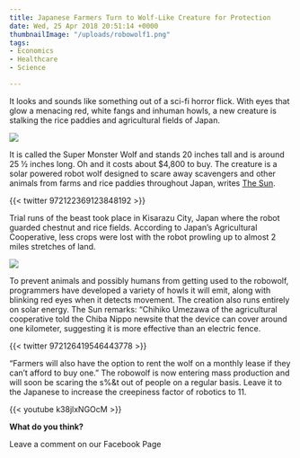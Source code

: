 ```yaml
---
title: Japanese Farmers Turn to Wolf-Like Creature for Protection
date: Wed, 25 Apr 2018 20:51:14 +0000
thumbnailImage: "/uploads/robowolf1.png"
tags:
- Economics
- Healthcare
- Science

---
```

It looks and sounds like something out of a sci-fi horror flick. With eyes that glow a menacing red, white fangs and inhuman howls, a new creature is stalking the rice paddies and agricultural fields of Japan.

[![](http://newsattorneys.staging.wpengine.com/wp-content/uploads/2018/04/super-wolf.jpg)](http://newsattorneys.staging.wpengine.com/wp-content/uploads/2018/04/super-wolf.jpg) 

It is called the Super Monster Wolf and stands 20 inches tall and is around 25 ½ inches long. Oh and it costs about $4,800 to buy. The creature is a solar powered robot wolf designed to scare away scavengers and other animals from farms and rice paddies throughout Japan, writes [The Sun](https://www.thesun.co.uk/tech/5753065/robot-wolves-japanese-farmers-scare-wild-boars/).

{{< twitter 972122369123848192 >}}

Trial runs of the beast took place in Kisarazu City, Japan where the robot guarded chestnut and rice fields. According to Japan’s Agricultural Cooperative, less crops were lost with the robot prowling up to almost 2 miles stretches of land. 

[![](http://newsattorneys.staging.wpengine.com/wp-content/uploads/2018/04/robowolf1.png)](http://newsattorneys.staging.wpengine.com/wp-content/uploads/2018/04/robowolf1.png) 

To prevent animals and possibly humans from getting used to the robowolf, programmers have developed a variety of howls it will emit, along with blinking red eyes when it detects movement. The creation also runs entirely on solar energy. The Sun remarks: “Chihiko Umezawa of the agricultural cooperative told the Chiba Nippo newsite that the device can cover around one kilometer, suggesting it is more effective than an electric fence. 

{{< twitter 972126419546443778 >}}

“Farmers will also have the option to rent the wolf on a monthly lease if they can’t afford to buy one.” The robowolf is now entering mass production and will soon be scaring the s%&t out of people on a regular basis. Leave it to the Japanese to increase the creepiness factor of robotics to 11. 

{{< youtube k38jlxNGOcM >}}

**What do you think?** 

Leave a comment on our Facebook Page